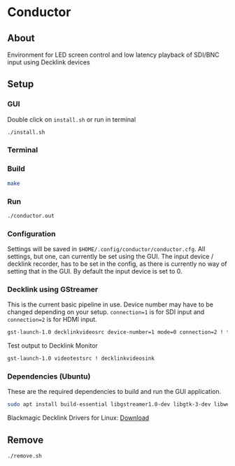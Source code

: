 # Conductor

## About

Environment for LED screen control and low latency playback of SDI/BNC input using Decklink devices

## Setup

### GUI

Double click on `install.sh` or run in terminal

```bash
./install.sh
```

### Terminal

### Build

```bash
make
```

### Run

```bash
./conductor.out
```

### Configuration

Settings will be saved in `$HOME/.config/conductor/conductor.cfg`. All settings, but one, can currently be set using the GUI. The input device / decklink recorder, has to be set in the config, as there
is currently no way of setting that in the GUI. By default the input device is set to 0.

### Decklink using GStreamer

This is the current basic pipeline in use.
Device number may have to be changed depending on your setup. `connection=1` is for SDI input and `connection=2` is for HDMI input.

```bash
gst-launch-1.0 decklinkvideosrc device-number=1 mode=0 connection=2 ! tee name=t ! queue ! videoconvert ! xvimagesink sync=false t. ! queue ! videoconvert ! xvimagesink sync=false
```
Test output to Decklink Monitor
```bash
gst-launch-1.0 videotestsrc ! decklinkvideosink
```

### Dependencies (Ubuntu)

These are the required dependencies to build and run the GUI application.

```bash
sudo apt install build-essential libgstreamer1.0-dev libgtk-3-dev libwebkit2gtk-4.0-dev libgstreamer-plugins-bad1.0-dev gstreamer1.0-plugins-bad gstreamer1.0-plugins-good libconfig-dev libulfius-dev libmicrohttpd-dev
```
Blackmagic Decklink Drivers for Linux: [Download](https://www.blackmagicdesign.com/support/family/capture-and-playback)

## Remove

```bash
./remove.sh
```